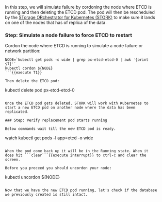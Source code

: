 In this step, we will simulate failure by cordoning the node where ETCD is running and then deleting the ETCD pod. The pod will then be rescheduled by the [STorage ORchestrator for Kubernetes (STORK)](https://github.com/libopenstorage/stork/) to make sure it lands on one of the nodes that has of replica of the data.

### Step: Simulate a node failure to force ETCD to restart

Cordon the node where ETCD is running to simulate a node failure or network partition:
```
NODE=`kubectl get pods -o wide | grep px-etcd-etcd-0 | awk '{print $7}'`
kubectl cordon ${NODE}
```{{execute T1}}

Then delete the ETCD pod:
```
kubectl delete pod px-etcd-etcd-0
```{{execute T1}}

Once the ETCD pod gets deleted, STORK will work with Kubernetes to start a new ETCD pod on another node where the data has been replicated.

### Step: Verify replacement pod starts running

Below commands wait till the new ETCD pod is ready.
```
watch kubectl get pods -l app=etcd -o wide
```{{execute T1}}

When the pod come back up it will be in the Running state. When it does hit ```clear```{{execute interrupt}} to ctrl-c and clear the screen.

Before you proceed you should uncordon your node:
```
kubectl uncordon ${NODE}
```{{execute T1}}

Now that we have the new ETCD pod running, let's check if the database we previously created is still intact.
